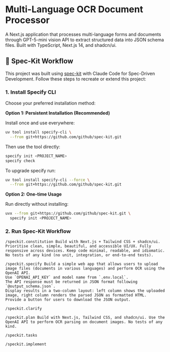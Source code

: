 # Multi-Language OCR Document Processor

A Next.js application that processes multi-language forms and documents through GPT-5-mini vision API to extract structured data into JSON schema files. Built with TypeScript, Next.js 14, and shadcn/ui.

## 🎯 Spec-Kit Workflow

This project was built using [spec-kit](https://github.com/github/spec-kit) with Claude Code for Spec-Driven Development. Follow these steps to recreate or extend this project:

### 1. Install Specify CLI

Choose your preferred installation method:

**Option 1: Persistent Installation (Recommended)**

Install once and use everywhere:

```bash
uv tool install specify-cli \
  --from git+https://github.com/github/spec-kit.git
```

Then use the tool directly:

```bash
specify init <PROJECT_NAME>
specify check
```

To upgrade specify run:

```bash
uv tool install specify-cli --force \
  --from git+https://github.com/github/spec-kit.git
```

**Option 2: One-time Usage**

Run directly without installing:

```bash
uvx --from git+https://github.com/github/spec-kit.git \
  specify init <PROJECT_NAME>
```

### 2. Run Spec-Kit Workflow

```
/speckit.constitution Build with Next.js + Tailwind CSS + shadcn/ui. Prioritise clean, simple, beautiful, and accessible UI/UX. Fully responsive across devices. Keep code minimal, readable, and idiomatic. No tests of any kind (no unit, integration, or end-to-end tests).

/speckit.specify Build a simple web app that allows users to upload image files (documents in various languages) and perform OCR using the OpenAI API.
Use `OPENAI_API_KEY` and model name from `.env.local`.
The API response must be returned in JSON format following `@output_schema.json`.
Display results in a two-column layout: left column shows the uploaded image, right column renders the parsed JSON as formatted HTML.
Provide a button for users to download the JSON output.

/speckit.clarify

/speckit.plan Build with Next.js, Tailwind CSS, and shadcn/ui. Use the OpenAI API to perform OCR parsing on document images. No tests of any kind.

/speckit.tasks

/speckit.implement
```
